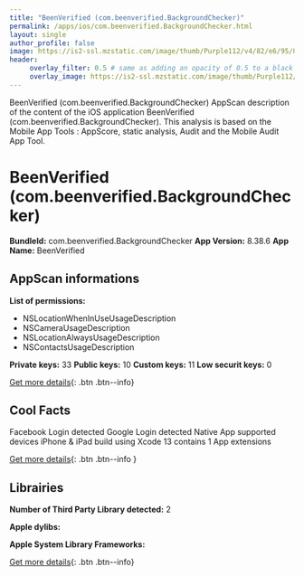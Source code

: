 ```yaml
---
title: "BeenVerified (com.beenverified.BackgroundChecker)"
permalink: /apps/ios/com.beenverified.BackgroundChecker.html
layout: single
author_profile: false
image: https://is2-ssl.mzstatic.com/image/thumb/Purple112/v4/82/e6/95/82e695cc-4beb-00ea-84af-557f270dc3fc/AppIcon-0-0-1x_U007emarketing-0-0-0-7-0-0-sRGB-0-0-0-GLES2_U002c0-512MB-85-220-0-0.png/512x512bb.jpg
header: 
     overlay_filter: 0.5 # same as adding an opacity of 0.5 to a black background
     overlay_image: https://is2-ssl.mzstatic.com/image/thumb/Purple112/v4/82/e6/95/82e695cc-4beb-00ea-84af-557f270dc3fc/AppIcon-0-0-1x_U007emarketing-0-0-0-7-0-0-sRGB-0-0-0-GLES2_U002c0-512MB-85-220-0-0.png/512x512bb.jpg
---
```

BeenVerified (com.beenverified.BackgroundChecker) AppScan description of the content of the iOS application BeenVerified (com.beenverified.BackgroundChecker). This analysis is based on the Mobile App Tools : AppScore, static analysis, Audit and the Mobile Audit App Tool.

# BeenVerified (com.beenverified.BackgroundChecker)

**BundleId:** com.beenverified.BackgroundChecker
**App Version:** 8.38.6
**App Name:** BeenVerified


## AppScan informations 

**List of permissions:** 
- NSLocationWhenInUseUsageDescription
- NSCameraUsageDescription
- NSLocationAlwaysUsageDescription
- NSContactsUsageDescription
  
  
**Private keys:** 33
**Public keys:** 10
**Custom keys:** 11
**Low securit keys:** 0
  
[Get more details](/pricing.html){: .btn .btn--info}

## Cool Facts

Facebook Login detected
Google Login detected
Native App
supported devices iPhone & iPad
build using Xcode 13
contains 1 App extensions
  
[Get more details](/pricing.html){: .btn .btn--info }

## Librairies 
**Number of Third Party Library detected:** 2


**Apple dylibs:**


**Apple System Library Frameworks:**


  
[Get more details](/pricing.html){: .btn .btn--info}

